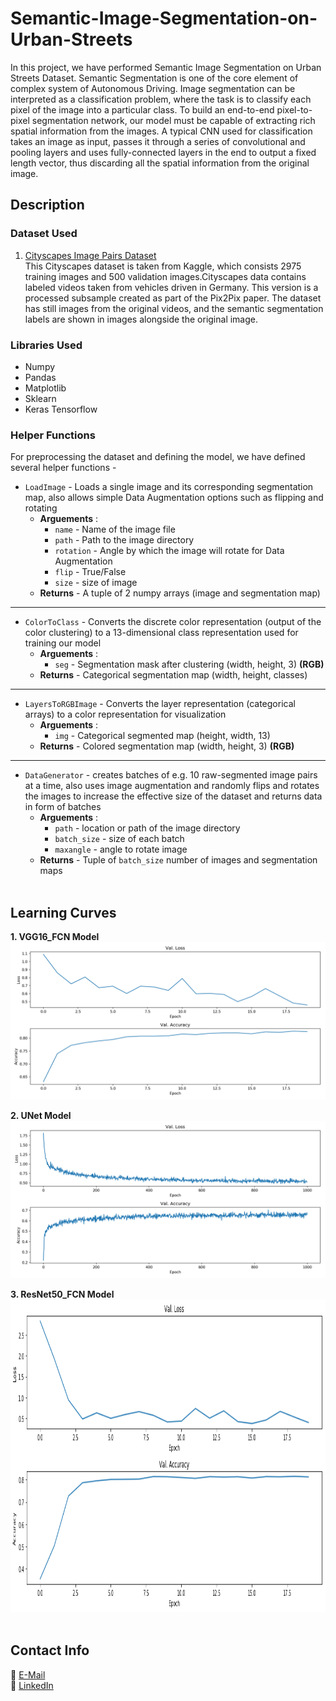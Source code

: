# Semantic-Image-Segmentation-on-Urban-Streets

In this project, we have performed Semantic Image Segmentation on Urban Streets Dataset. Semantic Segmentation is one of the core element of complex system of Autonomous Driving. Image segmentation can be interpreted as a classification problem, where the task is to classify each pixel of the image into a particular class. To build an end-to-end pixel-to-pixel segmentation network, our model must be capable of extracting rich spatial information from the images. A typical CNN used for classification takes an image as input, passes it through a series of convolutional and pooling layers and uses fully-connected layers in the end to output a fixed length vector, thus discarding all the spatial information from the original image.

## Description

### Dataset Used

1. [Cityscapes Image Pairs Dataset](https://www.kaggle.com/dansbecker/cityscapes-image-pairs)<br/>
   This Cityscapes dataset is taken from Kaggle, which consists 2975 training images and 500 validation images.Cityscapes data contains labeled videos taken from vehicles driven in Germany. This version is a processed subsample created as part of the Pix2Pix paper. The dataset has still images from the original videos, and the semantic segmentation labels are shown in images alongside the original image.

### Libraries Used

* Numpy
* Pandas
* Matplotlib
* Sklearn
* Keras Tensorflow

### **Helper Functions**
For preprocessing the dataset and defining the model, we have defined several helper functions -


* `LoadImage` - Loads a single image and its corresponding segmentation map, also allows simple Data Augmentation options such as flipping and rotating 
    * **Arguements** :
        * `name` - Name of the image file
        * `path` - Path to the image directory
        * `rotation` - Angle by which the image will rotate for Data Augmentation
        * `flip` - True/False
        * `size` - size of image
    * **Returns** - A tuple of 2 numpy arrays (image and segmentation map)



---


* `ColorToClass` - Converts the discrete color representation (output of the color clustering) to a 13-dimensional class representation used for training our model
    * **Arguements** :
        * `seg` - Segmentation mask after clustering (width, height, 3) **(RGB)**
    * **Returns** - Categorical segmentation map (width, height, classes) 



---


* `LayersToRGBImage` - Converts the layer representation (categorical arrays) to a color representation for visualization 
    * **Arguements** :
        * `img` - Categorical segmented map (height, width, 13)
    * **Returns** - Colored segmentation map (width, height, 3) **(RGB)**


---


* `DataGenerator` - creates batches of e.g. 10 raw-segmented image pairs at a time, also uses image augmentation and randomly flips and rotates the images to increase the effective size of the dataset and returns data in form of batches  
    * **Arguements** :
        * `path` - location or path of the image directory
        * `batch_size` - size of each batch
        * `maxangle` -  angle to rotate image
    * **Returns** - Tuple of `batch_size` number of images and segmentation maps<br/><br/>



## Learning Curves

**1. VGG16_FCN Model**
<img src="https://github.com/Malvi-M/Semantic-Image-Segmentation-on-Urban-Streets/blob/main/VGG_learn.png"><br/>

**2. UNet Model**
<img src="https://github.com/Malvi-M/Semantic-Image-Segmentation-on-Urban-Streets/blob/main/UNet_learn.png"><br/>

**3. ResNet50_FCN Model**
<img src="https://github.com/Malvi-M/Semantic-Image-Segmentation-on-Urban-Streets/blob/main/ResNet50_learning.png" width="1400" height="500"><br/><br/>







## Contact Info

📧 [E-Mail](malvipatel1999@gmail.com) <br/>
🤝 [LinkedIn](https://www.linkedin.com/in/malvi-m)
